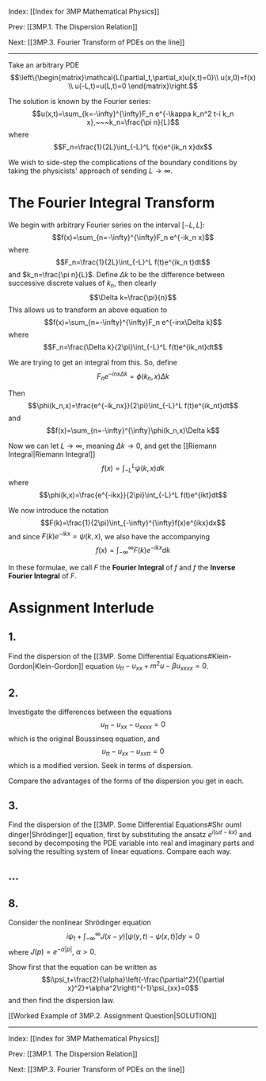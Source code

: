 Index: [[Index for 3MP Mathematical Physics]]

Prev: [[3MP.1. The Dispersion Relation]]

Next: [[3MP.3. Fourier Transform of PDEs on the line]]

---

Take an arbitrary PDE
$$\left\{\begin{matrix}\mathcal{L(\partial_t,\partial_x)u(x,t)=0}\\ u(x,0)=f(x) \\ u(-L,t)=u(L,t)=0 \end{matrix}\right.$$

The solution is known by the Fourier series:
$$u(x,t)=\sum_{k=-\infty}^{\infty}F_n e^{-\kappa k_n^2 t-i k_n x},~~~k_n=\frac{\pi n}{L}$$ where $$F_n=\frac{1}{2L}\int_{-L}^L f(x)e^{ik_n x}dx$$

We wish to side-step the complications of the boundary conditions by taking the physicists' approach of sending $L\to\infty$.

# The Fourier Integral Transform
We begin with arbitrary Fourier series on the interval $[-L,L]$:
$$f(x)=\sum_{n=-\infty}^{\infty}F_n e^{-ik_n x}$$ where $$F_n=\frac{1}{2L}\int_{-L}^L f(t)e^{ik_n t}dt$$ and $k_n=\frac{\pi n}{L}$. Define $\Delta k$ to be the difference between successive discrete values of $k_n$, then clearly $$\Delta k=\frac{\pi}{n}$$ This allows us to transform an above equation to $$f(x)=\sum_{n=-\infty}^{\infty}F_n e^{-inx\Delta k}$$ where $$F_n=\frac{\Delta k}{2\pi}\int_{-L}^L f(t)e^{ik_nt}dt$$

We are trying to get an integral from this. So, define
$$F_n e^{-inx\Delta k}=\phi(k_n,x)\Delta k$$

Then $$\phi(k_n,x)=\frac{e^{-ik_nx}}{2\pi}\int_{-L}^L f(t)e^{ik_nt}dt$$ and $$f(x)=\sum_{n=-\infty}^{\infty}\phi(k_n,x)\Delta k$$

Now we can let $L\to\infty$, meaning $\Delta k\to0$, and get the [[Riemann Integral|Riemann Integral]] $$f(x)=\int_{-L}^L\psi(k,x)dk$$ where $$\phi(k,x)=\frac{e^{-ikx}}{2\pi}\int_{-L}^L f(t)e^{ikt}dt$$

We now introduce the notation $$F(k)=\frac{1}{2\pi}\int_{-\infty}^{\infty}f(x)e^{ikx}dx$$ and since $F(k)e^{-ikx}=\psi(k,x)$, we also have the accompanying $$f(x)=\int_{-\infty}^{\infty}F(k)e^{-ikx}dk$$

In these formulae, we call $F$ the **Fourier Integral** of $f$ and $f$ the **Inverse Fourier Integral** of $F$.

# Assignment Interlude
## 1.
Find the dispersion of the [[3MP. Some Differential Equations#Klein-Gordon|Klein-Gordon]] equation $u_{tt}-u_{xx}+m^2u-\beta u_{xxxx}=0$.

## 2.
Investigate the differences between the equations
$$ u_{tt}-u_{xx}-u_{xxxx}=0$$
which is the original Boussinseq equation, and
$$ u_{tt}-u_{xx}-u_{xxtt}=0$$
which is a modified version. Seek in terms of dispersion.

Compare the advantages of the forms of the dispersion you get in each.

## 3. 
Find the dispersion of the [[3MP. Some Differential Equations#Shr ouml dinger|Shr&ouml;dinger]] equation, first by substituting the ansatz $e^{i(\omega t-kx)}$ and second by decomposing the PDE variable into real and imaginary parts and solving the resulting system of linear equations. Compare each way.

## ...

## 8.
Consider the nonlinear Shr&ouml;dinger equation $$i\psi_t+\int_{-\infty}^{\infty}J(x-y)\left[\psi(y,t)-\psi(x,t)\right]dy=0$$ where $J(p)=e^{-\alpha|p|},~\alpha>0$.

Show first that the equation can be written as $$i\psi_t+\frac{2}{\alpha}\left(-\frac{\partial^2}{{\partial x}^2}+\alpha^2\right)^{-1}\psi_{xx}=0$$ and then find the dispersion law.

[[Worked Example of 3MP.2. Assignment Question|SOLUTION]]

---

Index: [[Index for 3MP Mathematical Physics]]

Prev: [[3MP.1. The Dispersion Relation]]

Next: [[3MP.3. Fourier Transform of PDEs on the line]]